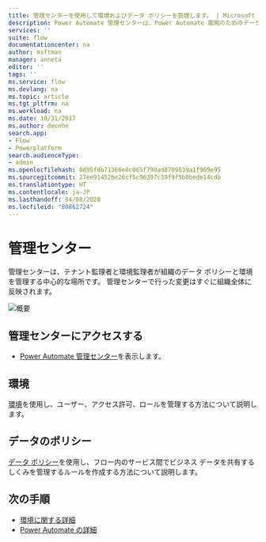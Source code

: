 ```yaml
---
title: 管理センターを使用して環境およびデータ ポリシーを管理します。 | Microsoft Docs
description: Power Automate 管理センターは、Power Automate 展開のためのデータ ポリシーと環境を管理する目的で、テナント管理者や環境管理者によって使用されます。
services: ''
suite: flow
documentationcenter: na
author: msftman
manager: anneta
editor: ''
tags: ''
ms.service: flow
ms.devlang: na
ms.topic: article
ms.tgt_pltfrm: na
ms.workload: na
ms.date: 10/31/2017
ms.author: deonhe
search.app:
- Flow
- Powerplatform
search.audienceType:
- admin
ms.openlocfilehash: 0d95fdb71366e0c065f790ad8709539a1f909e95
ms.sourcegitcommit: 27ee91452be26cf5c96397c39f9f5b8bede14cdb
ms.translationtype: HT
ms.contentlocale: ja-JP
ms.lasthandoff: 04/08/2020
ms.locfileid: "80862724"
---
```

# <a name="the-admin-center"></a>管理センター


管理センターは、テナント監理者と環境監理者が組織のデータ ポリシーと環境を管理する中心的な場所です。 管理センターで行った変更はすぐに組織全体に反映されます。

![概要](./media/admin-center-introduction/overview.png)

## <a name="access-the-admin-center"></a>管理センターにアクセスする

* [Power Automate 管理センター](https://admin.flow.microsoft.com)を表示します。

## <a name="environments"></a>環境

[環境](environments-overview-admin.md)を使用し、ユーザー、アクセス許可、ロールを管理する方法について説明します。

## <a name="data-policies"></a>データのポリシー

[データ ポリシー](prevent-data-loss.md)を使用し、フロー内のサービス間でビジネス データを共有するしくみを管理するルールを作成する方法について説明します。

## <a name="next-steps"></a>次の手順

* [環境に関する詳細](environments-overview-admin.md)
* [Power Automate の詳細](getting-started.md)
